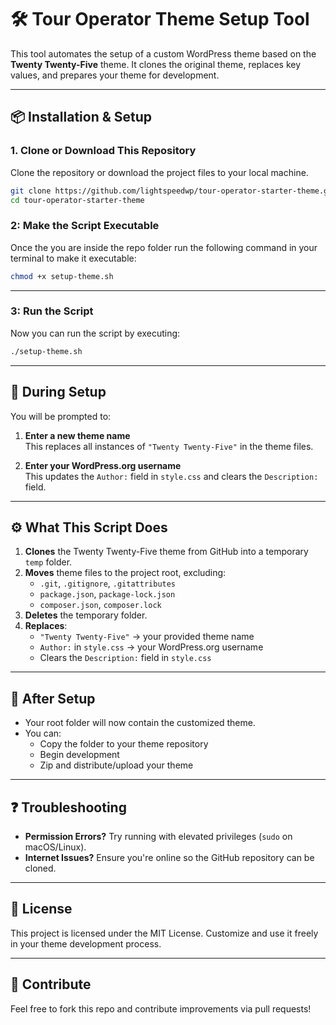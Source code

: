 # 🛠️ Tour Operator Theme Setup Tool

This tool automates the setup of a custom WordPress theme based on the **Twenty Twenty-Five** theme. It clones the original theme, replaces key values, and prepares your theme for development.

---

## 📦 Installation & Setup

### 1. Clone or Download This Repository

Clone the repository or download the project files to your local machine.

```bash
git clone https://github.com/lightspeedwp/tour-operator-starter-theme.git
cd tour-operator-starter-theme
```

### 2: Make the Script Executable

Once the you are inside the repo folder run the following command in your terminal to make it executable:

```bash
chmod +x setup-theme.sh
```

---

### 3: Run the Script

Now you can run the script by executing:

```bash
./setup-theme.sh
```

---

## 💬 During Setup

You will be prompted to:

1. **Enter a new theme name**  
   This replaces all instances of `"Twenty Twenty-Five"` in the theme files.

2. **Enter your WordPress.org username**  
   This updates the `Author:` field in `style.css` and clears the `Description:` field.

---

## ⚙️ What This Script Does

1. **Clones** the Twenty Twenty-Five theme from GitHub into a temporary `temp` folder.
2. **Moves** theme files to the project root, excluding:
   - `.git`, `.gitignore`, `.gitattributes`
   - `package.json`, `package-lock.json`
   - `composer.json`, `composer.lock`
3. **Deletes** the temporary folder.
4. **Replaces**:
   - `"Twenty Twenty-Five"` → your provided theme name
   - `Author:` in `style.css` → your WordPress.org username
   - Clears the `Description:` field in `style.css`

---

## 📂 After Setup

- Your root folder will now contain the customized theme.
- You can:
  - Copy the folder to your theme repository
  - Begin development
  - Zip and distribute/upload your theme

---

## ❓ Troubleshooting

- **Permission Errors?** Try running with elevated privileges (`sudo` on macOS/Linux).
- **Internet Issues?** Ensure you're online so the GitHub repository can be cloned.

---

## 📝 License

This project is licensed under the MIT License. Customize and use it freely in your theme development process.

---

## 📣 Contribute

Feel free to fork this repo and contribute improvements via pull requests!
